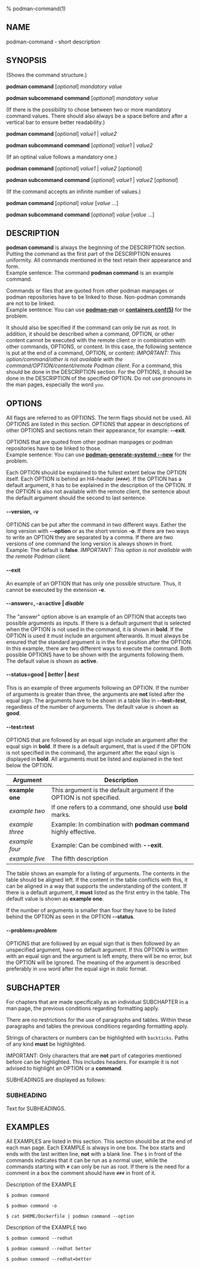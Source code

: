 % podman-command(1)

## NAME
podman\-command - short description

## SYNOPSIS
(Shows the command structure.)

**podman command** [*optional*] *mandatory value*

**podman subcommand command** [*optional*] *mandatory value*

(If there is the possibility to chose between two or more mandatory command values. There should also always be a space before and after a vertical bar to ensure better readability.)

**podman command** [*optional*] *value1* | *value2*

**podman subcommand command** [*optional*] *value1* | *value2*

(If an optinal value follows a mandatory one.)

**podman command** [*optional*] *value1* | *value2* [*optional*]

**podman subcommand command** [*optional*] *value1* | *value2* [*optional*]

(If the command accepts an infinite number of values.)

**podman command** [*optional*] *value* [*value* ...]

**podman subcommand command** [*optional*] *value* [*value* ...]

## DESCRIPTION
**podman command** is always the beginning of the DESCRIPTION section. Putting the command as the first part of the DESCRIPTION ensures uniformity. All commands mentioned in the text retain their appearance and form.\
Example sentence: The command **podman command** is an example command.

Commands or files that are quoted from other podman manpages or podman repositories have to be linked to those. Non-podman commands are not to be linked.\
Example sentence: You can use **[podman-run](podman-run.1.md)** or **[containers.conf(5)](https://github.com/containers/common/blob/master/docs/containers.conf.5.md)** for the problem.

It should also be specified if the command can only be run as root. In addition, it should be described when a command, OPTION, or other content cannot be executed with the remote client or in combination with other commands, OPTIONS, or content. In this case, the following sentence is put at the end of a command, OPTION, or content: *IMPORTANT: This option/command/other is not available with the command/OPTION/content/remote Podman client*. For a command, this should be done in the DESCRIPTION section. For the OPTIONS, it should be done in the DESCRIPTION of the specified OPTION. Do not use pronouns in the man pages, especially the word `you`.

## OPTIONS
All flags are referred to as OPTIONS. The term flags should not be used. All OPTIONS are listed in this section. OPTIONS that appear in descriptions of other OPTIONS and sections retain their appearance, for example: **--exit**.

OPTIONS that are quoted from other podman manpages or podman repositories have to be linked to those.\
Example sentence: You can use **[podman-generate-systemd --new](podman-generate-systemd.1.md#--new)** for the problem.

 Each OPTION should be explained to the fullest extent below the OPTION itself. Each OPTION is behind an H4-header (`####`). If the OPTION has a default argument, it has to be explained in the description of the OPTION. If the OPTION is also not available with the remote client, the sentence about the default argument should the second to last sentence.


#### **--version**, **-v**

OPTIONS can be put after the command in two different ways. Eather the long version with **--option** or as the short version **-o**. If there are two ways to write an OPTION they are separated by a comma. If there are two versions of one command the long version is always shown in front.\
Example: The default is **false**. *IMPORTANT: This option is not available with the remote Podman client*.

#### **--exit**

An example of an OPTION that has only one possible structure. Thus, it cannot be executed by the extension **-e**.

#### **--answer**=, **-a**=**active** | *disable*

The "answer" option above is an example of an OPTION that accepts two possible arguments as inputs. If there is a default argument that is selected when the OPTION is not used in the command, it is shown in **bold**. If the OPTION is used it must include an argument afterwards. It must always be ensured that the standard argument is in the first position after the OPTION. In this example, there are two different ways to execute the command. Both possible OPTIONS have to be shown with the arguments following them. The default value is shown as **active**.

#### **--status**=**good** | *better* | *best*

This is an example of three arguments following an OPTION. If the number of arguments is greater than three, the arguments are **not** listed after the equal sign. The arguments have to be shown in a table like in **--test**=**_test_**, regardless of the number of arguments. The default value is shown as **good**.

#### **--test**=**test**

OPTIONS that are followed by an equal sign include an argument after the equal sign in **bold**. If there is a default argument, that is used if the OPTION is not specified in the command, the argument after the eqaul sign is displayed in **bold**. All arguments must be listed and explained in the text below the OPTION.

| Argument           | Description                                                                 |
| ------------------ | --------------------------------------------------------------------------- |
| **example one**    | This argument is the default argument if the OPTION is not specified.       |
| *example two*      | If one refers to a command, one should use **bold** marks.                  |
| *example three*    | Example: In combination with **podman command** highly effective.           |
| *example four*     | Example: Can be combined with **--exit**.                                   |
| *example five*     | The fifth description                                                       |

The table shows an example for a listing of arguments. The contents in the table should be aligned left. If the content in the table conflicts with this, it can be aligned in a way that supports the understanding of the content. If there is a default argument, it **must** listed as the first entry in the table. The default value is shown as **example one**.


If the number of arguments is smaller than four they have to be listed behind the OPTION as seen in the OPTION **--status**.

#### **--problem**=*problem*

OPTIONS that are followed by an equal sign that is then followed by an unspecified argument, have no default argument. If this OPTION is written with an equal sign and the argument is left empty, there will be no error, but the OPTION will be ignored. The meaning of the argument is described preferably in `one` word after the equal sign in *italic* format.

## SUBCHAPTER
For chapters that are made specifically as an individual SUBCHAPTER in a man page, the previous conditions regarding formatting apply.

There are no restrictions for the use of paragraphs and tables. Within these paragraphs and tables the previous conditions regarding formatting apply.

Strings of characters or numbers can be highlighted with `backticks`. Paths of any kind **must** be highlighted.

IMPORTANT: Only characters that are **not** part of categories mentioned before can be highlighted. This includes headers. For example it is not advised to highlight an OPTION or a **command**.

SUBHEADINGS are displayed as follows:
### SUBHEADING
Text for SUBHEADINGS.

## EXAMPLES
All EXAMPLES are listed in this section. This section should be at the end of each man page. Each EXAMPLE is always in one box. The box starts and ends with the last written line, **not** with a blank line. The `$` in front of the commands indicates that it can be run as a normal user, while the commands starting with `#` can only be run as root. If there is the need for a comment in a box the comment should have `###` in front of it.

Description of the EXAMPLE
```
$ podman command

$ podman command -o

$ cat $HOME/Dockerfile | podman command --option
```

Description of the EXAMPLE two
```
$ podman command --redhat

$ podman command --redhat better

$ podman command --redhat=better
```
